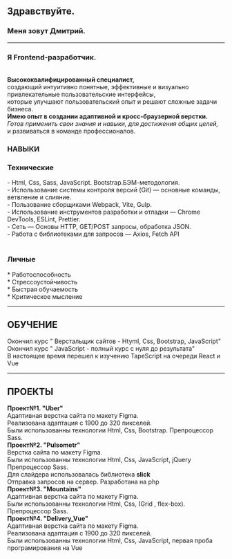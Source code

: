 <h2>Здравствуйте.</h2>
<h3>Меня зовут Дмитрий.</h3>
<hr>
<h3>Я Frontend-разработчик.</h3><br> <b>Высококвалифицированный специалист,</b> <br>создающий интуитивно понятные, эффективные и визуально привлекательные пользовательские интерфейсы, <br>которые улучшают пользовательский опыт и решают сложные задачи бизнеса.<br>
<b>Имею опыт в создании адаптивной и кросс-браузерной верстки.</b><br>
<i>Готов применить свои знания и навыки, для достижения общих целей,</i><br>
и развиваться в команде профессионалов.
 <h3>НАВЫКИ</h3>

 <h3>Технические</h3>
 - Html, Css, Sass, JavaScript. Bootstrap.БЭМ-методология.<br>
 - Использование системы контроля версий (Git) — основные команды, ветвление и слияние.<br>
 - Пользование сборщиками  Webpack, Vite, Gulp.<br>
 - Использование инструментов разработки и отладки — Chrome DevTools, ESLint, Prettier.<br>
 - Cеть — Основы HTTP, GET/POST запросы, обработка JSON.<br>
 - Работа с библиотеками для запросов — Axios, Fetch API <br>
 <br>
 <h3>Личные</h3>
 * Работоспособность<br>
 * Стрессоустойчивость<br>
 * Быстрая обучаемость<br>
 * Критическое мысление<br>
 <hr>

<h2>ОБУЧЕНИЕ</h2>
Окончил курс " Верстальщик сайтов - Htyml, Css, Bootstrap, JavaScript"<br>
Окончил курс " JavaScript - полный курс с нуля до результата"<br>
В настоящее время перешел к изучению TapeScript на очереди React  и Vue
<hr>
<h2>ПРОЕКТЫ</h2>

<b>Проект№1. "Uber"</b> <br>
Адаптивная верстка сайта по макету Figma.<br>
Реализована адаптация с 1900 до 320 пикселей. <br>
Были использованны технологии Html, Css, Bootstrap. Препроцессор Sass.<br>
<b>Проект№2. "Pulsometr"</b> <br>
Верстка сайта по макету Figma.<br>
Были использованны технологии Html, Css, JavaScript, jQuery Препроцессор Sass.<br>
Для слайдера использовалась библиотека <b>slick</b><br>
Отправка запросов на сервер. Разработана на php<br>
<b>Проект№3. "Mountains"</b> <br>
Адаптивная верстка сайта по макету Figma.<br>
Были использованны технологии Html, Css, (Grid , flex-box). Препроцессор Sass.<br>
<b>Проект№4. "Delivery_Vue"</b> <br>
Адаптивная верстка сайта по макету Figma.<br>
Реализована адаптация с 1900 до 320 пикселей. <br>
Были использованны технологии Html, Css, JavaScript, первая проба програмирования на Vue<br>
<!---
KaZaKDon/KaZaKDon is a ✨ special ✨ repository because its `README.md` (this file) appears on your GitHub profile.
You can click the Preview link to take a look at your changes.
--->
